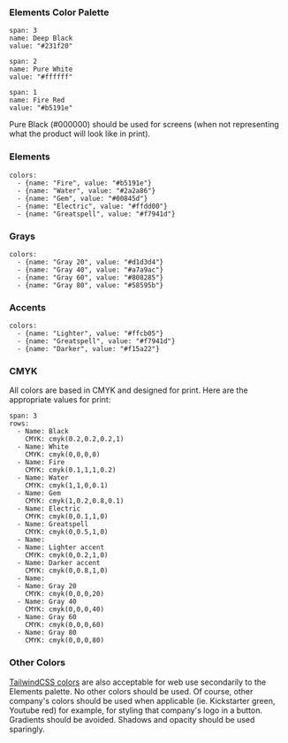 ### Elements Color Palette

```color
span: 3
name: Deep Black
value: "#231f20"
```

```color
span: 2
name: Pure White
value: "#ffffff"
```

```color
span: 1
name: Fire Red
value: "#b5191e"
```

Pure Black (#000000) should be used for screens (when not representing what the product will look like in print).

### Elements

```color-palette
colors:
  - {name: "Fire", value: "#b5191e"}
  - {name: "Water", value: "#2a2a86"}
  - {name: "Gem", value: "#00845d"}
  - {name: "Electric", value: "#ffdd00"}
  - {name: "Greatspell", value: "#f7941d"}
```


### Grays

```color-palette
colors:
  - {name: "Gray 20", value: "#d1d3d4"}
  - {name: "Gray 40", value: "#a7a9ac"}
  - {name: "Gray 60", value: "#808285"}
  - {name: "Gray 80", value: "#58595b"}
```

### Accents

```color-palette
colors:
  - {name: "Lighter", value: "#ffcb05"}
  - {name: "Greatspell", value: "#f7941d"}
  - {name: "Darker", value: "#f15a22"}
```

### CMYK

All colors are based in CMYK and designed for print. Here are the appropriate values for print:

```table
span: 3
rows:
  - Name: Black
    CMYK: cmyk(0.2,0.2,0.2,1)
  - Name: White
    CMYK: cmyk(0,0,0,0)
  - Name: Fire
    CMYK: cmyk(0.1,1,1,0.2)
  - Name: Water
    CMYK: cmyk(1,1,0,0.1)
  - Name: Gem
    CMYK: cmyk(1,0.2,0.8,0.1)
  - Name: Electric
    CMYK: cmyk(0,0.1,1,0)
  - Name: Greatspell
    CMYK: cmyk(0,0.5,1,0)
  - Name: 
  - Name: Lighter accent
    CMYK: cmyk(0,0.2,1,0)
  - Name: Darker accent
    CMYK: cmyk(0,0.8,1,0)
  - Name: 
  - Name: Gray 20
    CMYK: cmyk(0,0,0,20)
  - Name: Gray 40
    CMYK: cmyk(0,0,0,40)
  - Name: Gray 60
    CMYK: cmyk(0,0,0,60)
  - Name: Gray 80
    CMYK: cmyk(0,0,0,80)
```


### Other Colors

[TailwindCSS colors](https://tailwindcss.com/docs/customizing-colors) are also acceptable for web use secondarily to the Elements palette. No other colors should be used. Of course, other company's colors should be used when applicable (ie. Kickstarter green, Youtube red) for example, for styling that company's logo in a button. Gradients should be avoided. Shadows and opacity should be used sparingly.